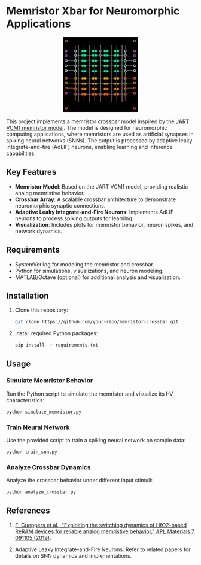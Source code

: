 # Memristor Xbar for Neuromorphic Applications

<p style="text-align: center;">
    <img src="AI_gen_img.jpg" alt="Memristor Crossbar AI Image" width="200" height="200"/>
</p>


This project implements a memristor crossbar model inspired by the [JART VCM1 memristor model](https://emrl.de/JART.html). The model is designed for neuromorphic computing applications, where memristors are used as artificial synapses in spiking neural networks (SNNs). The output is processed by adaptive leaky integrate-and-fire (AdLIF) neurons, enabling learning and inference capabilities.

## Key Features

- **Memristor Model**: Based on the JART VCM1 model, providing realistic analog memristive behavior.
- **Crossbar Array**: A scalable crossbar architecture to demonstrate neuromorphic synaptic connections.
- **Adaptive Leaky Integrate-and-Fire Neurons**: Implements AdLIF neurons to process spiking outputs for learning.
- **Visualization**: Includes plots for memristor behavior, neuron spikes, and network dynamics.

## Requirements

- SystemVerilog for modeling the memristor and crossbar.
- Python for simulations, visualizations, and neuron modeling.
- MATLAB/Octave (optional) for additional analysis and visualization.

## Installation

1. Clone this repository:
   ```bash
   git clone https://github.com/your-repo/memristor-crossbar.git
   ```

2. Install required Python packages:
   ```bash
   pip install -r requirements.txt
   ```

## Usage

### Simulate Memristor Behavior
Run the Python script to simulate the memristor and visualize its I-V characteristics:
```bash
python simulate_memristor.py
```

### Train Neural Network
Use the provided script to train a spiking neural network on sample data:
```bash
python train_snn.py
```

### Analyze Crossbar Dynamics
Analyze the crossbar behavior under different input stimuli:
```bash
python analyze_crossbar.py
```

## References

1. [F. Cueppers et al., "Exploiting the switching dynamics of HfO2-based ReRAM devices for reliable analog memristive behavior," APL Materials 7 091105 (2019)](https://doi.org/10.1063/1.5108654).

2. Adaptive Leaky Integrate-and-Fire Neurons: Refer to related papers for details on SNN dynamics and implementations.
